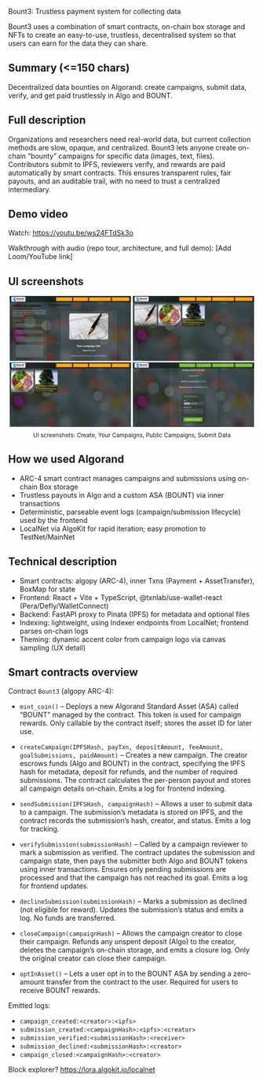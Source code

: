 Bount3: Trustless payment system for collecting data

Bount3 uses a combination of smart contracts, on-chain box storage and NFTs to create an easy-to-use, trustless, decentralised system so that users can earn for the data they can share.

## Summary (<=150 chars)

Decentralized data bounties on Algorand: create campaigns, submit data, verify, and get paid trustlessly in Algo and BOUNT.

## Full description

Organizations and researchers need real-world data, but current collection methods are slow, opaque, and centralized. Bount3 lets anyone create on-chain “bounty” campaigns for specific data (images, text, files). Contributors submit to IPFS, reviewers verify, and rewards are paid automatically by smart contracts. This ensures transparent rules, fair payouts, and an auditable trail, with no need to trust a centralized intermediary.

## Demo video

Watch: https://youtu.be/ws24FTdSk3o

Walkthrough with audio (repo tour, architecture, and full demo): [Add Loom/YouTube link]

## UI screenshots

<p align="center">
    <img src="readmeassets/CreateNew.png" alt="Create New Campaign" width="49%" />
    <img src="readmeassets/YourCampaigns.png" alt="Your Campaigns" width="49%" />
    <br/>
    <img src="readmeassets/publicCampaigns.png" alt="Public Campaigns" width="49%" />
    <img src="readmeassets/SubmitData.png" alt="Submit Data" width="49%" />
    <br/>
    <sub>UI screenshots: Create, Your Campaigns, Public Campaigns, Submit Data</sub>

</p>

## How we used Algorand

- ARC-4 smart contract manages campaigns and submissions using on-chain Box storage
- Trustless payouts in Algo and a custom ASA (BOUNT) via inner transactions
- Deterministic, parseable event logs (campaign/submission lifecycle) used by the frontend
- LocalNet via AlgoKit for rapid iteration; easy promotion to TestNet/MainNet

## Technical description

- Smart contracts: algopy (ARC-4), inner Txns (Payment + AssetTransfer), BoxMap for state
- Frontend: React + Vite + TypeScript, @txnlab/use-wallet-react (Pera/Defly/WalletConnect)
- Backend: FastAPI proxy to Pinata (IPFS) for metadata and optional files
- Indexing: lightweight, using Indexer endpoints from LocalNet; frontend parses on-chain logs
- Theming: dynamic accent color from campaign logo via canvas sampling (UX detail)

## Smart contracts overview

Contract `Bount3` (algopy ARC-4):

- `mint_coin()` – Deploys a new Algorand Standard Asset (ASA) called “BOUNT” managed by the contract. This token is used for campaign rewards. Only callable by the contract itself; stores the asset ID for later use.

- `createCampaign(IPFSHash, payTxn, depositAmount, feeAmount, goalSubmissions, paidAmount)` – Creates a new campaign. The creator escrows funds (Algo and BOUNT) in the contract, specifying the IPFS hash for metadata, deposit for refunds, and the number of required submissions. The contract calculates the per-person payout and stores all campaign details on-chain. Emits a log for frontend indexing.

- `sendSubmission(IPFSHash, campaignHash)` – Allows a user to submit data to a campaign. The submission’s metadata is stored on IPFS, and the contract records the submission’s hash, creator, and status. Emits a log for tracking.

- `verifySubmission(submissionHash)` – Called by a campaign reviewer to mark a submission as verified. The contract updates the submission and campaign state, then pays the submitter both Algo and BOUNT tokens using inner transactions. Ensures only pending submissions are processed and that the campaign has not reached its goal. Emits a log for frontend updates.

- `declineSubmission(submissionHash)` – Marks a submission as declined (not eligible for reward). Updates the submission’s status and emits a log. No funds are transferred.

- `closeCampaign(campaignHash)` – Allows the campaign creator to close their campaign. Refunds any unspent deposit (Algo) to the creator, deletes the campaign’s on-chain storage, and emits a closure log. Only the original creator can close their campaign.

- `optInAsset()` – Lets a user opt in to the BOUNT ASA by sending a zero-amount transfer from the contract to the user. Required for users to receive BOUNT rewards.

Emitted logs:
- `campaign_created:<creator>:<ipfs>`
- `submission_created:<campaignHash>:<ipfs>:<creator>`
- `submission_verified:<submissionHash>:<receiver>`
- `submission_declined:<submissionHash>:<creator>`
- `campaign_closed:<campaignHash>:<creator>`

Block explorer? https://lora.algokit.io/localnet
